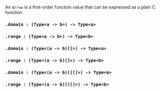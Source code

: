 <link rel="stylesheet" type="text/css" href="styles.css">

An `Arrow` is a first-order function value that can be expressed as a plain C function.

### `.domain : (Type<a -> b>) -> Type<a>`

### `.range : (Type<a -> b>) -> Type<b>`

### `.domain : (Type<(a -> b)[]>) -> Type<a>`

### `.range : (Type<(a -> b)[]>) -> Type<b>`

### `.domain : (Type<(a -> b)[][]>) -> Type<a>`

### `.range : (Type<(a -> b)[][]>) -> Type<b>`
